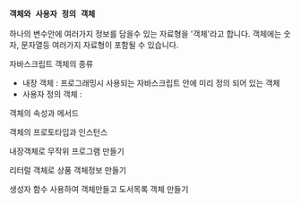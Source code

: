 ### `객체와 사용자 정의 객체`
 하나의 변수안에 여러가지 정보를 담을수 있는 자료형을 '객체'라고 합니다.
 객체에는 숫자, 문자열등 여러가지 자료형이 포함될 수 있습니다.

자바스크립트 객체의 종류
- 내장 객체 : 프로그래밍시 사용되는 자바스크립트 안에 미리 정의 되어 있는 객체 
- 사용자 정의 객체 :   

객체의 속성과 메서드

객체의 프로토타입과 인스턴스 

내장객체로 무작위 프로그램 만들기

리터럴 객체로 상품 객체정보 만들기 

생성자 함수 사용하여 객체만들고 
도서목록 객체 만들기